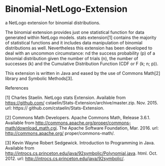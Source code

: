 # Binomial-NetLogo-Extension
a NetLogo extension for binomial distributions.

The binomial extension provides just one statistical function for data generated within NetLogo models. stats extension[1] contains the majority of statistical functions and it includes data manipulation of binomial distributions as well. Nevertheless this extension has been developed to deal with an uncommon circumstance:  nd the success probability (p) of a binomial distribution given the number of trials (n), the number of successes (k) and the Cumulative Distribution Function (CDF or F (k; n; p)).

This extension is written in Java and eased by the use of Commons Math[2] library and Symbolic Methods[3].


References

[1] Charles Staelin. NetLogo stats Extension. Available from https://github.com/ cstaelin/Stats-Extension/archive/master.zip. Nov. 2015. url: https:// github.com/cstaelin/Stats-Extension.

[2] Commons Math Developers. Apache Commons Math, Release 3.6.1. Available from http://commons.apache.org/proper/commons-math/download_math.cgi. The Apache Software Foundation, Mar. 2016. url: http://commons.apache.org/ proper/commons-math/.

[3] Kevin Wayne Robert Sedgewick. Introduction to Programming in Java. Available from http://introcs.cs.princeton.edu/java/92symbolic/Polynomial.java. html. Oct. 2012. url: http://introcs.cs.princeton.edu/java/92symbolic/.
